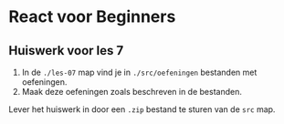 # React voor Beginners
## Huiswerk voor les 7

1. In de `./les-07` map vind je in `./src/oefeningen` bestanden met oefeningen.
2. Maak deze oefeningen zoals beschreven in de bestanden.

Lever het huiswerk in door een `.zip` bestand te sturen van de `src` map.
